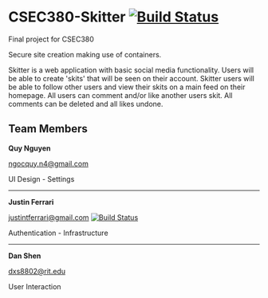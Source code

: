 # CSEC380-Skitter [![Build Status](https://travis-ci.org/QuyNNguyen/CSEC380-Skitter.svg?branch=master)](https://travis-ci.org/QuyNNguyen/CSEC380-Skitter)
Final project for CSEC380

Secure site creation making use of containers.

Skitter is a web application with basic social media functionality. Users will be able to create 'skits' that will be seen on their account. Skitter users will be able to follow other users and view their skits on a main feed on their homepage. All users can comment and/or like another users skit. All comments can be deleted and all likes undone.

## Team Members

**Quy Nguyen**  

ngocquy.n4@gmail.com

UI Design - Settings

***

**Justin Ferrari** 

justintferrari@gmail.com           [![Build Status](https://travis-ci.org/QuyNNguyen/CSEC380-Skitter.svg?branch=Ferrari)](https://travis-ci.org/QuyNNguyen/CSEC380-Skitter)

Authentication - Infrastructure

***

**Dan Shen**  

dxs8802@rit.edu

User Interaction

